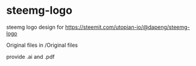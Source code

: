 # steemg-logo

steemg logo design for https://steemit.com/utopian-io/@dapeng/steemg-logo

Original files in /Original files

provide .ai and .pdf
